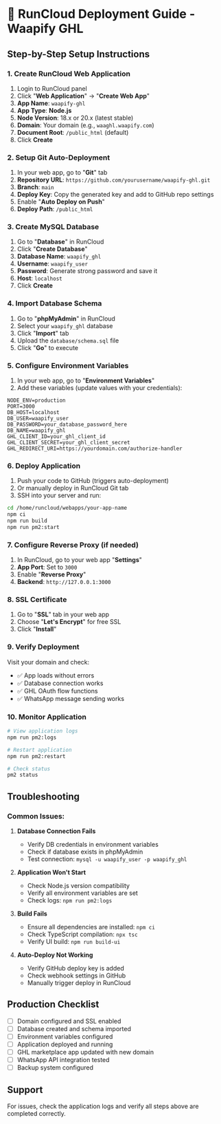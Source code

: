 # 🚀 RunCloud Deployment Guide - Waapify GHL

## Step-by-Step Setup Instructions

### 1. Create RunCloud Web Application
1. Login to RunCloud panel
2. Click "**Web Application**" → "**Create Web App**"
3. **App Name**: `waapify-ghl`
4. **App Type**: **Node.js** 
5. **Node Version**: 18.x or 20.x (latest stable)
6. **Domain**: Your domain (e.g., `waaghl.waapify.com`)
7. **Document Root**: `/public_html` (default)
8. Click **Create**

### 2. Setup Git Auto-Deployment
1. In your web app, go to "**Git**" tab
2. **Repository URL**: `https://github.com/yourusername/waapify-ghl.git`
3. **Branch**: `main`
4. **Deploy Key**: Copy the generated key and add to GitHub repo settings
5. Enable "**Auto Deploy on Push**"
6. **Deploy Path**: `/public_html`

### 3. Create MySQL Database
1. Go to "**Database**" in RunCloud
2. Click "**Create Database**"
3. **Database Name**: `waapify_ghl`
4. **Username**: `waapify_user`
5. **Password**: Generate strong password and save it
6. **Host**: `localhost`
7. Click **Create**

### 4. Import Database Schema
1. Go to "**phpMyAdmin**" in RunCloud
2. Select your `waapify_ghl` database
3. Click "**Import**" tab
4. Upload the `database/schema.sql` file
5. Click "**Go**" to execute

### 5. Configure Environment Variables
1. In your web app, go to "**Environment Variables**"
2. Add these variables (update values with your credentials):

```
NODE_ENV=production
PORT=3000
DB_HOST=localhost
DB_USER=waapify_user
DB_PASSWORD=your_database_password_here
DB_NAME=waapify_ghl
GHL_CLIENT_ID=your_ghl_client_id
GHL_CLIENT_SECRET=your_ghl_client_secret
GHL_REDIRECT_URI=https://yourdomain.com/authorize-handler
```

### 6. Deploy Application
1. Push your code to GitHub (triggers auto-deployment)
2. Or manually deploy in RunCloud Git tab
3. SSH into your server and run:
```bash
cd /home/runcloud/webapps/your-app-name
npm ci
npm run build
npm run pm2:start
```

### 7. Configure Reverse Proxy (if needed)
1. In RunCloud, go to your web app "**Settings**"
2. **App Port**: Set to `3000`
3. Enable "**Reverse Proxy**"
4. **Backend**: `http://127.0.0.1:3000`

### 8. SSL Certificate
1. Go to "**SSL**" tab in your web app
2. Choose "**Let's Encrypt**" for free SSL
3. Click "**Install**"

### 9. Verify Deployment
Visit your domain and check:
- ✅ App loads without errors
- ✅ Database connection works
- ✅ GHL OAuth flow functions
- ✅ WhatsApp message sending works

### 10. Monitor Application
```bash
# View application logs
npm run pm2:logs

# Restart application
npm run pm2:restart

# Check status
pm2 status
```

## Troubleshooting

### Common Issues:

1. **Database Connection Fails**
   - Verify DB credentials in environment variables
   - Check if database exists in phpMyAdmin
   - Test connection: `mysql -u waapify_user -p waapify_ghl`

2. **Application Won't Start**
   - Check Node.js version compatibility
   - Verify all environment variables are set
   - Check logs: `npm run pm2:logs`

3. **Build Fails**
   - Ensure all dependencies are installed: `npm ci`
   - Check TypeScript compilation: `npx tsc`
   - Verify UI build: `npm run build-ui`

4. **Auto-Deploy Not Working**
   - Verify GitHub deploy key is added
   - Check webhook settings in GitHub
   - Manually trigger deploy in RunCloud

## Production Checklist
- [ ] Domain configured and SSL enabled
- [ ] Database created and schema imported
- [ ] Environment variables configured
- [ ] Application deployed and running
- [ ] GHL marketplace app updated with new domain
- [ ] WhatsApp API integration tested
- [ ] Backup system configured

## Support
For issues, check the application logs and verify all steps above are completed correctly.